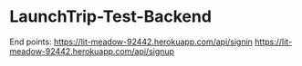 # LaunchTrip-Test-Backend

End points: 
https://lit-meadow-92442.herokuapp.com/api/signin
https://lit-meadow-92442.herokuapp.com/api/signup
